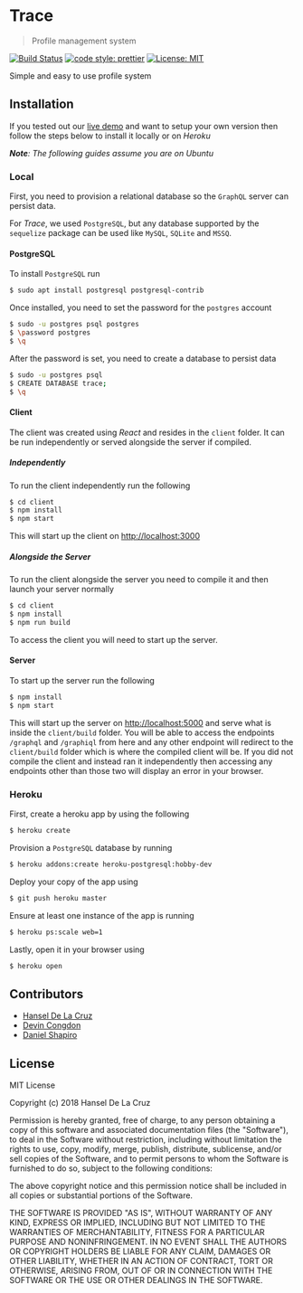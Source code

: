# Trace

> Profile management system

[![Build Status](https://img.shields.io/travis/hanselrd/trace.svg?style=flat-square)](https://travis-ci.org/hanselrd/trace)
[![code style: prettier](https://img.shields.io/badge/code_style-prettier-ff69b4.svg?style=flat-square)](https://github.com/prettier/prettier)
[![License: MIT](https://img.shields.io/badge/License-MIT-blue.svg?style=flat-square)](LICENSE)

Simple and easy to use profile system

## Installation

If you tested out our [live demo](https://traceapp.herokuapp.com) and want to setup your own version then follow the steps below to install it locally or on *Heroku*

_**Note**: The following guides assume you are on Ubuntu_

### Local

First, you need to provision a relational database so the `GraphQL` server can persist data.

For *Trace*, we used `PostgreSQL`, but any database supported by the `sequelize` package can be used like `MySQL`, `SQLite` and `MSSQ`.

#### PostgreSQL

To install `PostgreSQL` run

```sh
$ sudo apt install postgresql postgresql-contrib

```

Once installed, you need to set the password for the `postgres` account

```sh
$ sudo -u postgres psql postgres
$ \password postgres
$ \q
```

After the password is set, you need to create a database to persist data

```sh
$ sudo -u postgres psql
$ CREATE DATABASE trace;
$ \q
```

#### Client

The client was created using *React* and resides in the `client` folder. It can be run independently or served alongside the server if compiled.

##### Independently

To run the client independently run the following

```sh
$ cd client
$ npm install
$ npm start
```

This will start up the client on [http://localhost:3000](http://localhost:3000)

##### Alongside the Server

To run the client alongside the server you need to compile it and then launch your server normally

```sh
$ cd client
$ npm install
$ npm run build
```

To access the client you will need to start up the server.

#### Server

To start up the server run the following

```sh
$ npm install
$ npm start
```

This will start up the server on [http://localhost:5000](http://localhost:5000) and serve what is inside the `client/build` folder. You will be able to access the endpoints `/graphql` and `/graphiql` from here and any other endpoint will redirect to the `client/build` folder which is where the compiled client will be. If you did not compile the client and instead ran it independently then accessing any endpoints other than those two will display an error in your browser.

### Heroku

First, create a heroku app by using the following

```sh
$ heroku create
```

Provision a `PostgreSQL` database by running

```sh
$ heroku addons:create heroku-postgresql:hobby-dev
```

Deploy your copy of the app using

```sh
$ git push heroku master
```

Ensure at least one instance of the app is running

```sh
$ heroku ps:scale web=1
```

Lastly, open it in your browser using

```sh
$ heroku open
```

## Contributors

- [Hansel De La Cruz](https://github.com/hanselrd)
- [Devin Congdon](https://github.com/DevinCongdon)
- [Daniel Shapiro](https://github.com/DS2000g)

## License

MIT License

Copyright (c) 2018 Hansel De La Cruz

Permission is hereby granted, free of charge, to any person obtaining a copy
of this software and associated documentation files (the "Software"), to deal
in the Software without restriction, including without limitation the rights
to use, copy, modify, merge, publish, distribute, sublicense, and/or sell
copies of the Software, and to permit persons to whom the Software is
furnished to do so, subject to the following conditions:

The above copyright notice and this permission notice shall be included in all
copies or substantial portions of the Software.

THE SOFTWARE IS PROVIDED "AS IS", WITHOUT WARRANTY OF ANY KIND, EXPRESS OR
IMPLIED, INCLUDING BUT NOT LIMITED TO THE WARRANTIES OF MERCHANTABILITY,
FITNESS FOR A PARTICULAR PURPOSE AND NONINFRINGEMENT. IN NO EVENT SHALL THE
AUTHORS OR COPYRIGHT HOLDERS BE LIABLE FOR ANY CLAIM, DAMAGES OR OTHER
LIABILITY, WHETHER IN AN ACTION OF CONTRACT, TORT OR OTHERWISE, ARISING FROM,
OUT OF OR IN CONNECTION WITH THE SOFTWARE OR THE USE OR OTHER DEALINGS IN THE
SOFTWARE.
